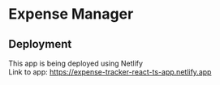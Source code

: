 # Expense Manager
## Deployment
This app is being deployed using Netlify  
Link to app: https://expense-tracker-react-ts-app.netlify.app
